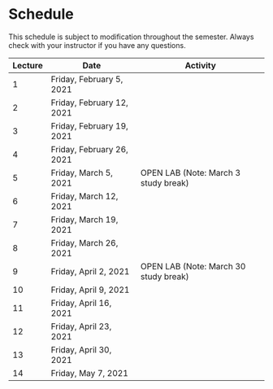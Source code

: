 # **Schedule**
This schedule is subject to modification throughout the semester. Always check with your instructor if you have any questions.

| Lecture | Date                      | Activity                              |
| ------- | ------------------------- | ------------------------------------- |
| 1       | Friday, February 5, 2021  |                                       |
| 2       | Friday, February 12, 2021 |                                       |
| 3       | Friday, February 19, 2021 |                                       |
| 4       | Friday, February 26, 2021 |                                       |
| 5       | Friday, March 5, 2021     | OPEN LAB (Note: March 3 study break)  |
| 6       | Friday, March 12, 2021    |                                       |
| 7       | Friday, March 19, 2021    |                                       |
| 8       | Friday, March 26, 2021    |                                       |
| 9       | Friday, April 2, 2021     | OPEN LAB (Note: March 30 study break) |
| 10      | Friday, April 9, 2021     |                                       |
| 11      | Friday, April 16, 2021    |                                       |
| 12      | Friday, April 23, 2021    |                                       |
| 13      | Friday, April 30, 2021    |                                       |
| 14      | Friday, May 7, 2021       |                                       |

